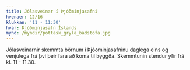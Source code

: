 ```yaml
---
title: Jólasveinar í Þjóðminjasafni
hvenaer: 12/16
klukkan: '11 - 11:30'
hvar: Þjóðminjasafn Íslands
mynd: /myndir/pottask_gryla_badstofa.jpg
---
```

Jólasveinarnir skemmta börnum í Þjóðminjasafninu daglega eins og venjulega frá því þeir fara að koma til byggða. Skemmtunin stendur yfir frá kl. 11 - 11.30.
